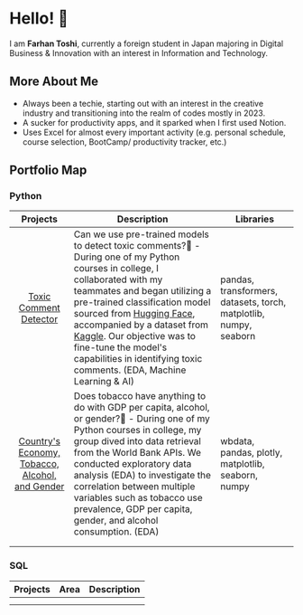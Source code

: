 # Hello! 👋

I am **Farhan Toshi**, currently a foreign student in Japan majoring in Digital Business & Innovation with an interest in Information and Technology.

## More About Me
- Always been a techie, starting out with an interest in the creative industry and transitioning into the realm of codes mostly in 2023.
- A sucker for productivity apps, and it sparked when I first used Notion.
- Uses Excel for almost every important activity (e.g. personal schedule, course selection, BootCamp/ productivity tracker, etc.)

## Portfolio Map
### Python
| Projects | Description | Libraries |
| :------: | ----------- | --------- |
| [Toxic Comment Detector](https://github.com/farhantoshi/toxic_comment_group2) | Can we use pre-trained models to detect toxic comments?🔞 - During one of my Python courses in college, I collaborated with my teammates and began utilizing a pre-trained classification model sourced from [Hugging Face](https://huggingface.co/martin-ha/toxic-comment-model), accompanied by a dataset from [Kaggle](https://www.kaggle.com/datasets/reihanenamdari/youtube-toxicity-data). Our objective was to fine-tune the model's capabilities in identifying toxic comments. (EDA, Machine Learning & AI) | pandas, transformers, datasets, torch, matplotlib, numpy, seaborn |
| [Country's Economy, Tobacco, Alcohol, and Gender](https://github.com/farhantoshi/F23-Python-Presentation) | Does tobacco have anything to do with GDP per capita, alcohol, or gender?🚬 - During one of my Python courses in college, my group dived into data retrieval from the World Bank APIs. We conducted exploratory data analysis (EDA) to investigate the correlation between multiple variables such as tobacco use prevalence, GDP per capita, gender, and alcohol consumption. (EDA) | wbdata, pandas, plotly, matplotlib, seaborn, numpy |
|   |   |
|   |   |

### SQL
| Projects | Area | Description |
| :------: | ---- | ----------- |
| | |
| | |
